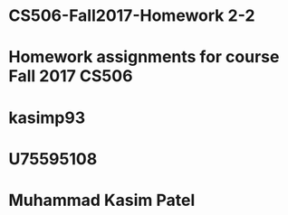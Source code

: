 # CS506-Fall2017-Homework 2-2

# Homework assignments for course Fall 2017 CS506
# kasimp93
# U75595108
# Muhammad Kasim Patel
